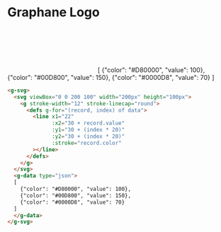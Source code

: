 # Graphane Logo

<g-svg>
  <svg viewBox="0 0 200 100" width="200px" height="100px">
	<g stroke-width="12" stroke-linecap="round">
	  <defs g-for="(record, index) of data">
  	    <line x1="22" 
              g-bind:x2="30 + record.value"   
              g-bind:y1="30 + (index * 20)"
              g-bind:y2="30 + (index * 20)"
              g-bind:stroke="record.color"
        ></line>
	  </defs>
	</g>
  </svg>
  <g-script type="data">
  [
    {"color": "#D80000", "value": 100},
    {"color": "#00D800", "value": 150},
    {"color": "#0000D8", "value": 70}
  ]
  </g-script>
</g-svg>

```html
<g-svg>
  <svg viewBox="0 0 200 100" width="200px" height="100px">
    <g stroke-width="12" stroke-linecap="round">
      <defs g-for="(record, index) of data">
        <line x1="22"
              :x2="30 + record.value"
              :y1="30 + (index * 20)"
              :y2="30 + (index * 20)"
              :stroke="record.color"
        ></line>
      </defs>
    </g>
  </svg>
  <g-data type="json">
  [
    {"color": "#D80000", "value": 100},
    {"color": "#00D800", "value": 150},
    {"color": "#0000D8", "value": 70}
  ]
  </g-data>
</g-svg>
```